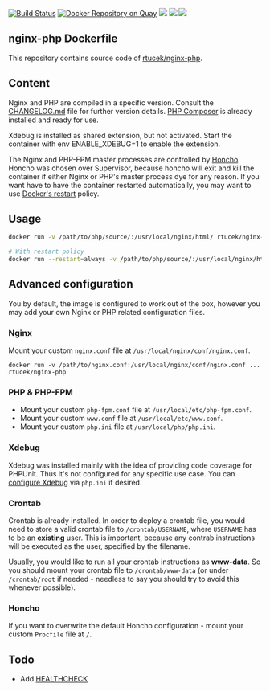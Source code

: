[![Build Status](https://travis-ci.org/rtucek/nginx-php.svg?branch=master)](https://travis-ci.org/rtucek/nginx-php) [![Docker Repository on Quay](https://quay.io/repository/rtucek/nginx-php/status "Docker Repository on Quay")](https://quay.io/repository/rtucek/nginx-php) [![](https://images.microbadger.com/badges/image/rtucek/nginx-php.svg)](https://microbadger.com/images/rtucek/nginx-php "Get your own image badge on microbadger.com") [![](https://images.microbadger.com/badges/version/rtucek/nginx-php.svg)](https://microbadger.com/images/rtucek/nginx-php "Get your own version badge on microbadger.com") [![](https://images.microbadger.com/badges/commit/rtucek/nginx-php.svg)](https://microbadger.com/images/rtucek/nginx-php "Get your own commit badge on microbadger.com")

## nginx-php Dockerfile

This repository contains source code of
[rtucek/nginx-php](https://hub.docker.com/r/rtucek/nginx-php).

## Content

Nginx and PHP are compiled in a specific version. Consult the
[CHANGELOG.md](https://github.com/rtucek/nginx-php/blob/master/CHANGELOG.md)
file for further version details. [PHP Composer](https://getcomposer.org/) is
already installed and ready for use.

Xdebug is installed as shared extension, but not activated. Start the container
with env ENABLE_XDEBUG=1 to enable the extension.

The Nginx and PHP-FPM master processes are controlled by
[Honcho](https://github.com/nickstenning/honcho). Honcho was chosen over
Supervisor, because honcho will exit and kill the container if either Nginx or
PHP's master process dye for any reason. If you want have to have the container
restarted automatically, you may want to use
[Docker's restart](https://docs.docker.com/engine/reference/run/#restart-policies---restart)
policy.

## Usage

```bash
docker run -v /path/to/php/source/:/usr/local/nginx/html/ rtucek/nginx-php

# With restart policy
docker run --restart=always -v /path/to/php/source/:/usr/local/nginx/html/ rtucek/nginx-php
```

## Advanced configuration

You by default, the image is configured to work out of the box, however you may
add your own Nginx or PHP related configuration files.

### Nginx

Mount your custom `nginx.conf` file at `/usr/local/nginx/conf/nginx.conf`.

`docker run -v /path/to/nginx.conf:/usr/local/nginx/conf/nginx.conf ... rtucek/nginx-php`

### PHP & PHP-FPM

* Mount your custom `php-fpm.conf` file at `/usr/local/etc/php-fpm.conf`.
* Mount your custom `www.conf` file at `/usr/local/etc/www.conf`.
* Mount your custom `php.ini` file at `/usr/local/php/php.ini`.

### Xdebug

Xdebug was installed mainly with the idea of providing code coverage for
PHPUnit. Thus it's not configured for any specific use case. You can
[configure Xdebug](https://xdebug.org/docs/all) via `php.ini` if desired.

### Crontab

Crontab is already installed. In order to deploy a crontab file, you would need
to store a valid crontab file to `/crontab/USERNAME`, where `USERNAME` has to
be an **existing** user. This is important, because any contrab instructions
will be executed as the user, specified by the filename.

Usually, you would like to run all your crontab instructions as **www-data**.
So you should mount your crontab file to `/crontab/www-data` (or under
`/crontab/root` if needed - needless to say you should try to avoid this
whenever possible).

### Honcho

If you want to overwrite the default Honcho configuration - mount your custom
`Procfile` file at `/`.

## Todo

- Add [HEALTHCHECK](https://docs.docker.com/engine/reference/builder/#/healthcheck)
